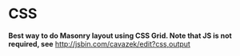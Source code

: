 # CSS

**Best way to do Masonry layout using CSS Grid. Note that JS is not required, see**
http://jsbin.com/cavazek/edit?css,output
